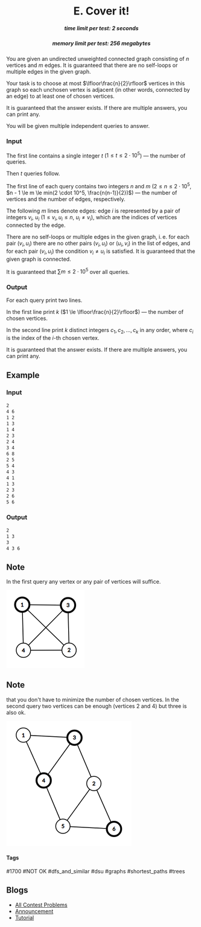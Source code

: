 <h1 style='text-align: center;'> E. Cover it!</h1>

<h5 style='text-align: center;'>time limit per test: 2 seconds</h5>
<h5 style='text-align: center;'>memory limit per test: 256 megabytes</h5>

You are given an undirected unweighted connected graph consisting of $n$ vertices and $m$ edges. It is guaranteed that there are no self-loops or multiple edges in the given graph.

Your task is to choose at most $\lfloor\frac{n}{2}\rfloor$ vertices in this graph so each unchosen vertex is adjacent (in other words, connected by an edge) to at least one of chosen vertices.

It is guaranteed that the answer exists. If there are multiple answers, you can print any.

You will be given multiple independent queries to answer.

### Input

The first line contains a single integer $t$ ($1 \le t \le 2 \cdot 10^5$) — the number of queries.

Then $t$ queries follow.

The first line of each query contains two integers $n$ and $m$ ($2 \le n \le 2 \cdot 10^5$, $n - 1 \le m \le min(2 \cdot 10^5, \frac{n(n-1)}{2})$) — the number of vertices and the number of edges, respectively.

The following $m$ lines denote edges: edge $i$ is represented by a pair of integers $v_i$, $u_i$ ($1 \le v_i, u_i \le n$, $u_i \ne v_i$), which are the indices of vertices connected by the edge.

There are no self-loops or multiple edges in the given graph, i. e. for each pair ($v_i, u_i$) there are no other pairs ($v_i, u_i$) or ($u_i, v_i$) in the list of edges, and for each pair ($v_i, u_i$) the condition $v_i \ne u_i$ is satisfied. It is guaranteed that the given graph is connected.

It is guaranteed that $\sum m \le 2 \cdot 10^5$ over all queries.

### Output

For each query print two lines.

In the first line print $k$ ($1 \le \lfloor\frac{n}{2}\rfloor$) — the number of chosen vertices.

In the second line print $k$ distinct integers $c_1, c_2, \dots, c_k$ in any order, where $c_i$ is the index of the $i$-th chosen vertex.

It is guaranteed that the answer exists. If there are multiple answers, you can print any.

## Example

### Input


```text
2
4 6
1 2
1 3
1 4
2 3
2 4
3 4
6 8
2 5
5 4
4 3
4 1
1 3
2 3
2 6
5 6
```
### Output


```text
2
1 3
3
4 3 6
```
## Note

In the first query any vertex or any pair of vertices will suffice.

 ![](images/a26e97278a281f0e358996f1375267f9b2f8f278.png) 
## Note

 that you don't have to minimize the number of chosen vertices. In the second query two vertices can be enough (vertices $2$ and $4$) but three is also ok.

 ![](images/cc456ae6edb07a5afe99c9d667e1b6eae686557f.png) 

#### Tags 

#1700 #NOT OK #dfs_and_similar #dsu #graphs #shortest_paths #trees 

## Blogs
- [All Contest Problems](../Codeforces_Round_565_(Div._3).md)
- [Announcement](../blogs/Announcement.md)
- [Tutorial](../blogs/Tutorial.md)

